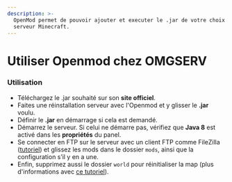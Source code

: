 ```yaml
---
description: >-
  OpenMod permet de pouvoir ajouter et executer le .jar de votre choix sur votre
  serveur Minecraft.
---
```


# Utiliser Openmod chez OMGSERV

### Utilisation

* Téléchargez le .jar souhaité sur son **site officiel**.
* Faites une réinstallation serveur avec l'Openmod et y glisser le **.jar** voulu.
* Définir le **.jar** en démarrage si cela est demandé.
* Démarrez le serveur. Si celui ne démarre pas, vérifiez que **Java 8** est activé dans les **propriétés** du panel.
* Se connecter en FTP sur le serveur avec un client FTP comme FileZilla \([tutoriel](https://docs.idelya-network.fr/minecraft/acceder-au-ftp)\) et glissez les mods dans le dossier `mods`, ainsi que la configuration s’il y en a une. 
* Enfin, supprimez aussi le dossier `world` pour réinitialiser la map \(plus d'informations avec [ce tutoriel](https://docs.idelya-network.fr/minecraft/dois-je-supprimer-mon-monde)\).

